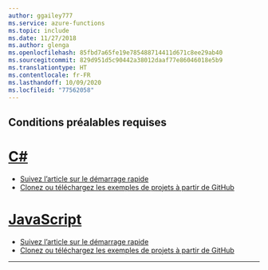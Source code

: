 ```yaml
---
author: ggailey777
ms.service: azure-functions
ms.topic: include
ms.date: 11/27/2018
ms.author: glenga
ms.openlocfilehash: 85fbd7a65fe19e785488714411d671c8ee29ab40
ms.sourcegitcommit: 829d951d5c90442a38012daaf77e86046018e5b9
ms.translationtype: HT
ms.contentlocale: fr-FR
ms.lasthandoff: 10/09/2020
ms.locfileid: "77562058"
---
```

## <a name="prerequisites"></a>Conditions préalables requises

# <a name="c"></a>[C#](#tab/csharp)

* [Suivez l’article sur le démarrage rapide](../articles/azure-functions/durable/durable-functions-create-first-csharp.md)
* [Clonez ou téléchargez les exemples de projets à partir de GitHub](https://github.com/Azure/azure-functions-durable-extension/tree/master/samples/precompiled)

# <a name="javascript"></a>[JavaScript](#tab/javascript)

* [Suivez l’article sur le démarrage rapide](../articles/azure-functions/durable/quickstart-js-vscode.md)
* [Clonez ou téléchargez les exemples de projets à partir de GitHub](https://github.com/Azure/azure-functions-durable-extension/tree/master/samples/javascript)

---
